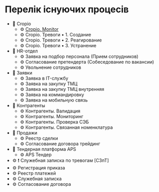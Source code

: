 # Перелік існуючих процесів

- 📂 Cropio
    - ⚙ [Cropio. Monitor](./Cropio/CropioMonitor.md)
    - ⚙ Cropio. Тревоги • 1. Создание
    - ⚙ Сropio. Тревоги • 2. Реагирование
    - ⚙ Сropio. Тревоги • 3. Устранение
- 📂 HR-отдел
    - ⚙ Заявка на подбор персонала (Прием сотрудников)
    - ⚙ Согласование претендерта (Собеседование по вакансии)
    - ⚙ Увольнение сотрудников
- 📂 Заявки
    - ⚙ Заявка в IT-службу
    - ⚙ Заявка на закупку ТМЦ
    - ⚙ Заявка на закупку ТМЦ внутренняя
    - ⚙ Заявка на коммандировку
    - ⚙ Заявка на мобильную связь
- 📂 Контрагенты
    - ⚙ Контрагенты. Валидация
    - ⚙ Контрагенты. Мониторинг
    - ⚙ Контрагенты. Проверка СЭБ
    - ⚙ Контрагенты. Связанная номенклатура
- 📂 Продажи
    - ⚙ Реестр сделки
    - ⚙ Согласование договора трейдинг
- 📂 Тендерная платформа APS
    - ⚙ APS Тендер
- ⚙ ❗ Служебная записка по тревогам [СЗпТ]
- ⚙ Регистрация приказа
- ⚙ Реестр платежей
- ⚙ Служебная записка
- ⚙ Согласование договора
